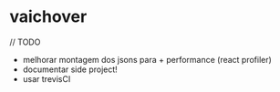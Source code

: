 # vaichover

// TODO

- melhorar montagem dos jsons para + performance (react profiler)
- documentar side project!
- usar trevisCI
